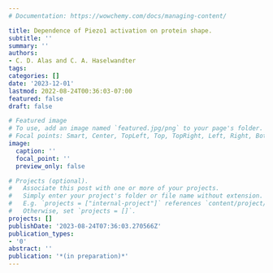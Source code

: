 ```yaml
---
# Documentation: https://wowchemy.com/docs/managing-content/

title: Dependence of Piezo1 activation on protein shape.
subtitle: ''
summary: ''
authors:
- C. D. Alas and C. A. Haselwandter
tags:
categories: []
date: '2023-12-01'
lastmod: 2022-08-24T00:36:03-07:00
featured: false
draft: false

# Featured image
# To use, add an image named `featured.jpg/png` to your page's folder.
# Focal points: Smart, Center, TopLeft, Top, TopRight, Left, Right, BottomLeft, Bottom, BottomRight.
image:
  caption: ''
  focal_point: ''
  preview_only: false

# Projects (optional).
#   Associate this post with one or more of your projects.
#   Simply enter your project's folder or file name without extension.
#   E.g. `projects = ["internal-project"]` references `content/project/deep-learning/index.md`.
#   Otherwise, set `projects = []`.
projects: []
publishDate: '2023-08-24T07:36:03.270566Z'
publication_types:
- '0'
abstract: ''
publication: '*(in preparation)*'
---
```

